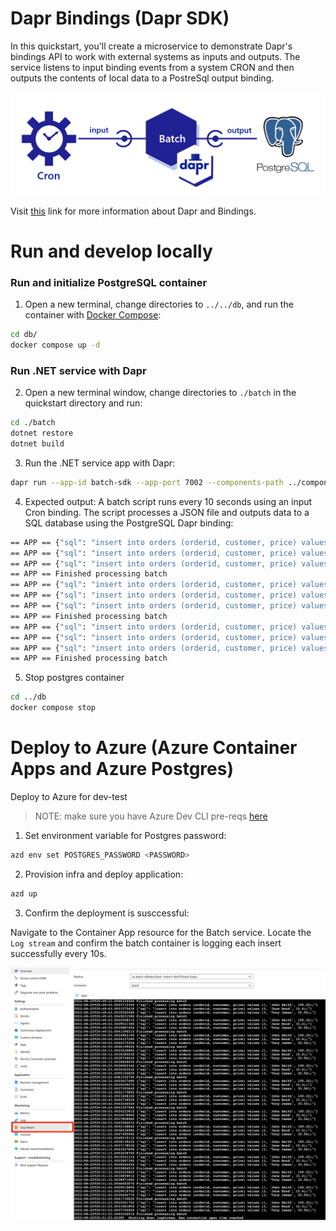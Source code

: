 # Dapr Bindings (Dapr SDK)

In this quickstart, you'll create a microservice to demonstrate Dapr's bindings API to work with external systems as inputs and outputs. The service listens to input binding events from a system CRON and then outputs the contents of local data to a PostreSql output binding. 

![](images/bindings-quickstart.png)

Visit [this](https://docs.dapr.io/developing-applications/building-blocks/bindings/) link for more information about Dapr and Bindings.

# Run and develop locally

### Run and initialize PostgreSQL container

1. Open a new terminal, change directories to `../../db`, and run the container with [Docker Compose](https://docs.docker.com/compose/): 

<!-- STEP
name: Run and initialize PostgreSQL container
expected_return_code:
background: true
sleep: 5
timeout_seconds: 6
-->

```bash
cd db/
docker compose up -d
```

<!-- END_STEP -->

### Run .NET service with Dapr

2. Open a new terminal window, change directories to `./batch` in the quickstart directory and run: 

<!-- STEP
name: Install .NET dependencies
-->

```bash
cd ./batch
dotnet restore
dotnet build
```

<!-- END_STEP -->
3. Run the .NET service app with Dapr: 

<!-- STEP
name: Run batch-sdk service
working_dir: ./batch
expected_stdout_lines:
  - '== APP == insert into orders (orderid, customer, price) values (1, ''John Smith'', 100.32)'
  - '== APP == insert into orders (orderid, customer, price) values (2, ''Jane Bond'', 15.4)'
  - '== APP == insert into orders (orderid, customer, price) values (3, ''Tony James'', 35.56)'
  - '== APP == Finished processing batch'
expected_stderr_lines:
output_match_mode: substring
sleep: 11
timeout_seconds: 30
-->
    
```bash
dapr run --app-id batch-sdk --app-port 7002 --components-path ../components -- dotnet run
```
<!-- END_STEP -->

4. Expected output:
A batch script runs every 10 seconds using an input Cron binding. The script processes a JSON file and outputs data to a SQL database using the PostgreSQL Dapr binding:

```bash
== APP == {"sql": "insert into orders (orderid, customer, price) values (1, 'John Smith', 100.32);"}
== APP == {"sql": "insert into orders (orderid, customer, price) values (2, 'Jane Bond', 15.4);"}
== APP == {"sql": "insert into orders (orderid, customer, price) values (3, 'Tony James', 35.56);"}
== APP == Finished processing batch
== APP == {"sql": "insert into orders (orderid, customer, price) values (1, 'John Smith', 100.32);"}
== APP == {"sql": "insert into orders (orderid, customer, price) values (2, 'Jane Bond', 15.4);"}
== APP == {"sql": "insert into orders (orderid, customer, price) values (3, 'Tony James', 35.56);"}
== APP == Finished processing batch
== APP == {"sql": "insert into orders (orderid, customer, price) values (1, 'John Smith', 100.32);"}
== APP == {"sql": "insert into orders (orderid, customer, price) values (2, 'Jane Bond', 15.4);"}
== APP == {"sql": "insert into orders (orderid, customer, price) values (3, 'Tony James', 35.56);"}
== APP == Finished processing batch
```

5. Stop postgres container 

```bash
cd ../db
docker compose stop
```

# Deploy to Azure (Azure Container Apps and Azure Postgres)
Deploy to Azure for dev-test

> NOTE: make sure you have Azure Dev CLI pre-reqs [here](https://github.com/Azure-Samples/todo-python-mongo-aca)

1. Set environment variable for Postgres password:
```bash
azd env set POSTGRES_PASSWORD <PASSWORD>
```

2. Provision infra and deploy application:
```bash
azd up
```

3. Confirm the deployment is susccessful:

Navigate to the Container App resource for the Batch service. Locate the `Log stream` and confirm the batch container is logging each insert successfully every 10s. 

![](images/log_stream.png)

